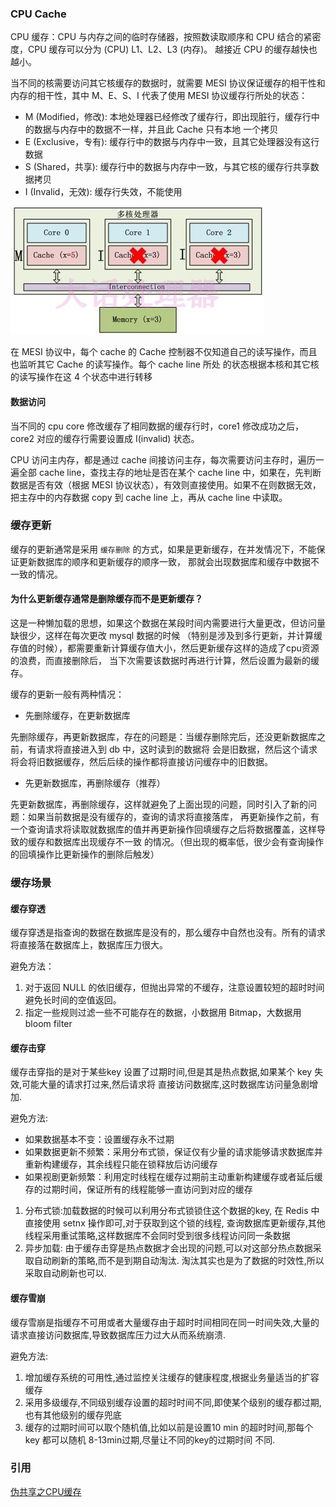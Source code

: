 
### CPU Cache

CPU 缓存：CPU 与内存之间的临时存储器，按照数读取顺序和 CPU 结合的紧密度，CPU 缓存可以分为 (CPU) L1、L2、L3 (内存)。
越接近 CPU 的缓存越快也越小。

当不同的核需要访问其它核缓存的数据时，就需要 MESI 协议保证缓存的相干性和内存的相干性，其中 M、E、S、I 代表了使用 MESI 
协议缓存行所处的状态：
* M (Modified，修改): 本地处理器已经修改了缓存行，即出现脏行，缓存行中的数据与内存中的数据不一样，并且此 Cache 只有本地
一个拷贝
* E (Exclusive，专有): 缓存行中的数据与内存中一致，且其它处理器没有这行数据
* S (Shared，共享): 缓存行中的数据与内存中一致，与其它核的缓存行共享数据拷贝
* I (Invalid，无效): 缓存行失效，不能使用

![](/img/MESI.jpg)

在 MESI 协议中，每个 cache 的 Cache 控制器不仅知道自己的读写操作，而且也监听其它 Cache 的读写操作。每个 cache line 所处
的状态根据本核和其它核的读写操作在这 4 个状态中进行转移


#### 数据访问

当不同的 cpu core 修改缓存了相同数据的缓存行时，core1 修改成功之后，core2 对应的缓存行需要设置成 I(invalid) 状态。  

CPU 访问主内存，都是通过 cache 间接访问主存，每次需要访问主存时，遍历一遍全部 cache line，查找主存的地址是否在某个
 cache line 中，如果在，先判断数据是否有效（根据 MESI 协议状态），有效则直接使用。如果不在则数据无效，把主存中的内存数据
 copy 到 cache line 上，再从 cache line 中读取。

### 缓存更新

缓存的更新通常是采用 `缓存删除` 的方式，如果是更新缓存，在并发情况下，不能保证更新数据库的顺序和更新缓存的顺序一致，
那就会出现数据库和缓存中数据不一致的情况。

#### 为什么更新缓存通常是删除缓存而不是更新缓存？

这是一种懒加载的思想，如果这个数据在某段时间内需要进行大量更改，但访问量缺很少，这样在每次更改 mysql 数据的时候
（特别是涉及到多行更新，并计算缓存值的时候），都需要重新计算缓存值大小，然后更新缓存这样的造成了cpu资源的浪费，而直接删除后，
当下次需要该数据时再进行计算，然后设置为最新的缓存。

缓存的更新一般有两种情况：
* 先删除缓存，在更新数据库

先删除缓存，再更新数据库，存在的问题是：当缓存删除完后，还没更新数据库之前，有请求将直接进入到 db 中，这时读到的数据将
会是旧数据，然后这个请求将会将旧数据缓存，然后后续的操作都将直接访问缓存中的旧数据。

* 先更新数据库，再删除缓存（推荐）

先更新数据库，再删除缓存，这样就避免了上面出现的问题，同时引入了新的问题：如果当前数据是没有缓存的，查询的请求将直接落库，
再更新操作之前，有一个查询请求将读取就数据库的值并再更新操作回填缓存之后将数据覆盖，这样导致的缓存和数据库出现缓存不一致
的情况。（但出现的概率低，很少会有查询操作的回填操作比更新操作的删除后触发）


### 缓存场景

#### 缓存穿透

缓存穿透是指查询的数据在数据库是没有的，那么缓存中自然也没有。所有的请求将直接落在数据库上，数据库压力很大。

避免方法：  
1. 对于返回 NULL 的依旧缓存，但抛出异常的不缓存，注意设置较短的超时时间避免长时间的空值返回。
2. 指定一些规则过滤一些不可能存在的数据，小数据用 Bitmap，大数据用 bloom filter
 
#### 缓存击穿

缓存击穿指的是对于某些key 设置了过期时间,但是其是热点数据,如果某个 key 失效,可能大量的请求打过来,然后请求将
直接访问数据库,这时数据库访问量急剧增加.

避免方法:  
* 如果数据基本不变：设置缓存永不过期
* 如果数据更新不频繁：采用分布式锁，保证仅有少量的请求能够请求数据库并重新构建缓存，其余线程只能在锁释放后访问缓存
* 如果视剧更新频繁：利用定时线程在缓存过期前主动重新构建缓存或者延后缓存的过期时间，保证所有的线程能够一直访问到对应的缓存

1. 分布式锁:加载数据的时候可以利用分布式锁锁住这个数据的key, 在 Redis 中直接使用 setnx 操作即可,对于获取到这个锁的线程,
查询数据库更新缓存,其他线程采用重试策略,这样数据库不会同时受到很多线程访问同一条数据
2. 异步加载: 由于缓存击穿是热点数据才会出现的问题,可以对这部分热点数据采取自动刷新的策略,而不是到期自动淘汰.
淘汰其实也是为了数据的时效性,所以采取自动刷新也可以.

#### 缓存雪崩

缓存雪崩是指缓存不可用或者大量缓存由于超时时间相同在同一时间失效,大量的请求直接访问数据库,导致数据库压力过大从而系统崩溃.

避免方法:  
1. 增加缓存系统的可用性,通过监控关注缓存的健康程度,根据业务量适当的扩容缓存
2. 采用多级缓存,不同级别缓存设置的超时时间不同,即使某个级别的缓存都过期,也有其他级别的缓存兜底
3. 缓存的过期时间可以取个随机值,比如以前是设置10 min 的超时时间,那每个 key 都可以随机 8-13min过期,尽量让不同的key的过期时间
不同. 

### 引用

[伪共享之CPU缓存](http://b.shiwuliang.com/%E4%BC%AA%E5%85%B1%E4%BA%AB%E4%B9%8BCPU%E7%BC%93%E5%AD%98.html)